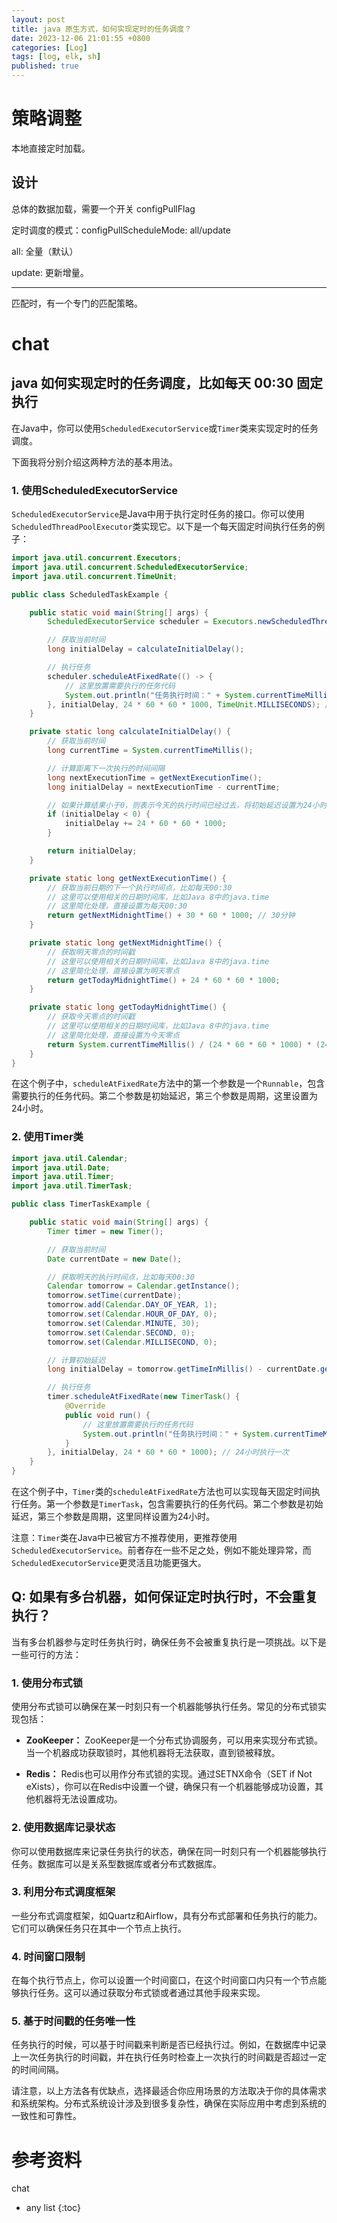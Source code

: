 ```yaml
---
layout: post
title: java 原生方式，如何实现定时的任务调度？
date: 2023-12-06 21:01:55 +0800
categories: [Log]
tags: [log, elk, sh]
published: true
---
```


# 策略调整

本地直接定时加载。

## 设计

总体的数据加载，需要一个开关 configPullFlag

定时调度的模式：configPullScheduleMode: all/update   

all: 全量（默认）

update: 更新增量。

----------------------

匹配时，有一个专门的匹配策略。





# chat

## java 如何实现定时的任务调度，比如每天 00:30 固定执行

在Java中，你可以使用`ScheduledExecutorService`或`Timer`类来实现定时的任务调度。

下面我将分别介绍这两种方法的基本用法。

### 1. 使用ScheduledExecutorService

`ScheduledExecutorService`是Java中用于执行定时任务的接口。你可以使用`ScheduledThreadPoolExecutor`类实现它。以下是一个每天固定时间执行任务的例子：

```java
import java.util.concurrent.Executors;
import java.util.concurrent.ScheduledExecutorService;
import java.util.concurrent.TimeUnit;

public class ScheduledTaskExample {

    public static void main(String[] args) {
        ScheduledExecutorService scheduler = Executors.newScheduledThreadPool(1);

        // 获取当前时间
        long initialDelay = calculateInitialDelay();

        // 执行任务
        scheduler.scheduleAtFixedRate(() -> {
            // 这里放置需要执行的任务代码
            System.out.println("任务执行时间：" + System.currentTimeMillis());
        }, initialDelay, 24 * 60 * 60 * 1000, TimeUnit.MILLISECONDS); // 24小时执行一次
    }

    private static long calculateInitialDelay() {
        // 获取当前时间
        long currentTime = System.currentTimeMillis();

        // 计算距离下一次执行的时间间隔
        long nextExecutionTime = getNextExecutionTime();
        long initialDelay = nextExecutionTime - currentTime;

        // 如果计算结果小于0，则表示今天的执行时间已经过去，将初始延迟设置为24小时
        if (initialDelay < 0) {
            initialDelay += 24 * 60 * 60 * 1000;
        }

        return initialDelay;
    }

    private static long getNextExecutionTime() {
        // 获取当前日期的下一个执行时间点，比如每天00:30
        // 这里可以使用相关的日期时间库，比如Java 8中的java.time
        // 这里简化处理，直接设置为每天00:30
        return getNextMidnightTime() + 30 * 60 * 1000; // 30分钟
    }

    private static long getNextMidnightTime() {
        // 获取明天零点的时间戳
        // 这里可以使用相关的日期时间库，比如Java 8中的java.time
        // 这里简化处理，直接设置为明天零点
        return getTodayMidnightTime() + 24 * 60 * 60 * 1000;
    }

    private static long getTodayMidnightTime() {
        // 获取今天零点的时间戳
        // 这里可以使用相关的日期时间库，比如Java 8中的java.time
        // 这里简化处理，直接设置为今天零点
        return System.currentTimeMillis() / (24 * 60 * 60 * 1000) * (24 * 60 * 60 * 1000);
    }
}
```

在这个例子中，`scheduleAtFixedRate`方法中的第一个参数是一个`Runnable`，包含需要执行的任务代码。第二个参数是初始延迟，第三个参数是周期，这里设置为24小时。

### 2. 使用Timer类

```java
import java.util.Calendar;
import java.util.Date;
import java.util.Timer;
import java.util.TimerTask;

public class TimerTaskExample {

    public static void main(String[] args) {
        Timer timer = new Timer();

        // 获取当前时间
        Date currentDate = new Date();

        // 获取明天的执行时间点，比如每天00:30
        Calendar tomorrow = Calendar.getInstance();
        tomorrow.setTime(currentDate);
        tomorrow.add(Calendar.DAY_OF_YEAR, 1);
        tomorrow.set(Calendar.HOUR_OF_DAY, 0);
        tomorrow.set(Calendar.MINUTE, 30);
        tomorrow.set(Calendar.SECOND, 0);
        tomorrow.set(Calendar.MILLISECOND, 0);

        // 计算初始延迟
        long initialDelay = tomorrow.getTimeInMillis() - currentDate.getTime();

        // 执行任务
        timer.scheduleAtFixedRate(new TimerTask() {
            @Override
            public void run() {
                // 这里放置需要执行的任务代码
                System.out.println("任务执行时间：" + System.currentTimeMillis());
            }
        }, initialDelay, 24 * 60 * 60 * 1000); // 24小时执行一次
    }
}
```

在这个例子中，`Timer`类的`scheduleAtFixedRate`方法也可以实现每天固定时间执行任务。第一个参数是`TimerTask`，包含需要执行的任务代码。第二个参数是初始延迟，第三个参数是周期，这里同样设置为24小时。

注意：`Timer`类在Java中已被官方不推荐使用，更推荐使用`ScheduledExecutorService`。前者存在一些不足之处，例如不能处理异常，而`ScheduledExecutorService`更灵活且功能更强大。

## Q: 如果有多台机器，如何保证定时执行时，不会重复执行？

当有多台机器参与定时任务执行时，确保任务不会被重复执行是一项挑战。以下是一些可行的方法：

### 1. 使用分布式锁

使用分布式锁可以确保在某一时刻只有一个机器能够执行任务。常见的分布式锁实现包括：

- **ZooKeeper：** ZooKeeper是一个分布式协调服务，可以用来实现分布式锁。当一个机器成功获取锁时，其他机器将无法获取，直到锁被释放。

- **Redis：** Redis也可以用作分布式锁的实现。通过SETNX命令（SET if Not eXists），你可以在Redis中设置一个键，确保只有一个机器能够成功设置，其他机器将无法设置成功。

### 2. 使用数据库记录状态

你可以使用数据库来记录任务执行的状态，确保在同一时刻只有一个机器能够执行任务。数据库可以是关系型数据库或者分布式数据库。

### 3. 利用分布式调度框架

一些分布式调度框架，如Quartz和Airflow，具有分布式部署和任务执行的能力。它们可以确保任务只在其中一个节点上执行。

### 4. 时间窗口限制

在每个执行节点上，你可以设置一个时间窗口，在这个时间窗口内只有一个节点能够执行任务。这可以通过获取分布式锁或者通过其他手段来实现。

### 5. 基于时间戳的任务唯一性

任务执行的时候，可以基于时间戳来判断是否已经执行过。例如，在数据库中记录上一次任务执行的时间戳，并在执行任务时检查上一次执行的时间戳是否超过一定的时间间隔。

请注意，以上方法各有优缺点，选择最适合你应用场景的方法取决于你的具体需求和系统架构。分布式系统设计涉及到很多复杂性，确保在实际应用中考虑到系统的一致性和可靠性。



# 参考资料

chat

* any list
{:toc}
